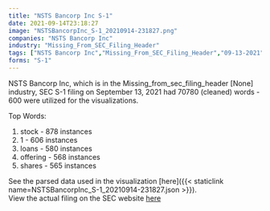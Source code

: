 ```yaml
---
title: "NSTS Bancorp Inc S-1"
date: 2021-09-14T23:18:27
image: "NSTSBancorpInc_S-1_20210914-231827.png"
companies: "NSTS Bancorp Inc"
industry: "Missing_From_SEC_Filing_Header"
tags: ["NSTS Bancorp Inc","Missing_From_SEC_Filing_Header","09-13-2021","S-1"]
forms: "S-1"
---
```

NSTS Bancorp Inc, which is in the Missing_from_sec_filing_header [None] industry, SEC S-1 filing on September 13, 2021 had 70780 (cleaned) words - 600 were utilized for the visualizations.

Top Words:
1. stock - 878 instances
2. 1 - 606 instances
3. loans - 580 instances
4. offering - 568 instances
5. shares - 565 instances


See the parsed data used in the visualization [here]({{< staticlink name=NSTSBancorpInc_S-1_20210914-231827.json >}}).  
View the actual filing on the SEC website [here](https://www.sec.gov/Archives/edgar/data/1881592/0000897101-21-000757.txt)